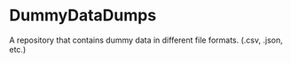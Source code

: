 # DummyDataDumps
A repository that contains dummy data in different file formats. (.csv, .json, etc.)
